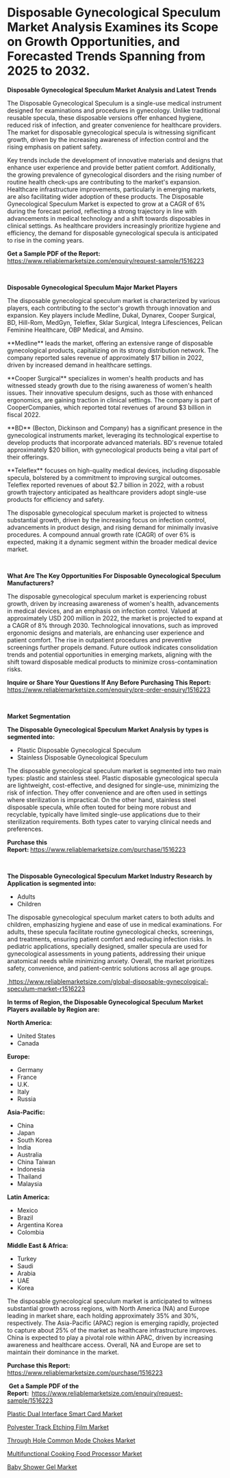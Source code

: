 <p><h1>Disposable Gynecological Speculum Market Analysis Examines its Scope on Growth Opportunities, and Forecasted Trends Spanning from 2025 to 2032.</h1></p><p><strong>Disposable Gynecological Speculum Market Analysis and Latest Trends</strong></p>
<p><p>The Disposable Gynecological Speculum is a single-use medical instrument designed for examinations and procedures in gynecology. Unlike traditional reusable specula, these disposable versions offer enhanced hygiene, reduced risk of infection, and greater convenience for healthcare providers. The market for disposable gynecological specula is witnessing significant growth, driven by the increasing awareness of infection control and the rising emphasis on patient safety. </p><p>Key trends include the development of innovative materials and designs that enhance user experience and provide better patient comfort. Additionally, the growing prevalence of gynecological disorders and the rising number of routine health check-ups are contributing to the market's expansion. Healthcare infrastructure improvements, particularly in emerging markets, are also facilitating wider adoption of these products. The Disposable Gynecological Speculum Market is expected to grow at a CAGR of 6% during the forecast period, reflecting a strong trajectory in line with advancements in medical technology and a shift towards disposables in clinical settings. As healthcare providers increasingly prioritize hygiene and efficiency, the demand for disposable gynecological specula is anticipated to rise in the coming years.</p></p>
<p><strong>Get a Sample PDF of the Report:&nbsp;</strong> <a href="https://www.reliablemarketsize.com/enquiry/request-sample/1516223?utm_campaign=1898&utm_medium=2&utm_source=Github&utm_content=ia&utm_term=29032025&utm_id=disposable-gynecological-speculum">https://www.reliablemarketsize.com/enquiry/request-sample/1516223</a></p>
<p>&nbsp;</p>
<p><strong>Disposable Gynecological Speculum Major Market Players</strong></p>
<p><p>The disposable gynecological speculum market is characterized by various players, each contributing to the sector's growth through innovation and expansion. Key players include Medline, Dukal, Dynarex, Cooper Surgical, BD, Hill-Rom, MedGyn, Teleflex, Sklar Surgical, Integra Lifesciences, Pelican Feminine Healthcare, OBP Medical, and Amsino.</p><p>**Medline** leads the market, offering an extensive range of disposable gynecological products, capitalizing on its strong distribution network. The company reported sales revenue of approximately $17 billion in 2022, driven by increased demand in healthcare settings.</p><p>**Cooper Surgical** specializes in women's health products and has witnessed steady growth due to the rising awareness of women's health issues. Their innovative speculum designs, such as those with enhanced ergonomics, are gaining traction in clinical settings. The company is part of CooperCompanies, which reported total revenues of around $3 billion in fiscal 2022.</p><p>**BD** (Becton, Dickinson and Company) has a significant presence in the gynecological instruments market, leveraging its technological expertise to develop products that incorporate advanced materials. BD's revenue totaled approximately $20 billion, with gynecological products being a vital part of their offerings.</p><p>**Teleflex** focuses on high-quality medical devices, including disposable specula, bolstered by a commitment to improving surgical outcomes. Teleflex reported revenues of about $2.7 billion in 2022, with a robust growth trajectory anticipated as healthcare providers adopt single-use products for efficiency and safety.</p><p>The disposable gynecological speculum market is projected to witness substantial growth, driven by the increasing focus on infection control, advancements in product design, and rising demand for minimally invasive procedures. A compound annual growth rate (CAGR) of over 6% is expected, making it a dynamic segment within the broader medical device market.</p></p>
<p>&nbsp;</p>
<p><strong>What Are The Key Opportunities For Disposable Gynecological Speculum Manufacturers?</strong></p>
<p><p>The disposable gynecological speculum market is experiencing robust growth, driven by increasing awareness of women's health, advancements in medical devices, and an emphasis on infection control. Valued at approximately USD 200 million in 2022, the market is projected to expand at a CAGR of 8% through 2030. Technological innovations, such as improved ergonomic designs and materials, are enhancing user experience and patient comfort. The rise in outpatient procedures and preventive screenings further propels demand. Future outlook indicates consolidation trends and potential opportunities in emerging markets, aligning with the shift toward disposable medical products to minimize cross-contamination risks.</p></p>
<p><strong>Inquire or Share Your Questions If Any Before Purchasing This Report:</strong> <a href="https://www.reliablemarketsize.com/enquiry/pre-order-enquiry/1516223?utm_campaign=1898&utm_medium=2&utm_source=Github&utm_content=ia&utm_term=29032025&utm_id=disposable-gynecological-speculum">https://www.reliablemarketsize.com/enquiry/pre-order-enquiry/1516223</a></p>
<p>&nbsp;</p>
<p><strong>Market Segmentation</strong></p>
<p><strong>The Disposable Gynecological Speculum Market Analysis by types is segmented into:</strong></p>
<p><ul><li>Plastic Disposable Gynecological Speculum</li><li>Stainless Disposable Gynecological Speculum</li></ul></p>
<p><p>The disposable gynecological speculum market is segmented into two main types: plastic and stainless steel. Plastic disposable gynecological specula are lightweight, cost-effective, and designed for single-use, minimizing the risk of infection. They offer convenience and are often used in settings where sterilization is impractical. On the other hand, stainless steel disposable specula, while often touted for being more robust and recyclable, typically have limited single-use applications due to their sterilization requirements. Both types cater to varying clinical needs and preferences.</p></p>
<p><strong>Purchase this Report:&nbsp;</strong><a href="https://www.reliablemarketsize.com/purchase/1516223?utm_campaign=1898&utm_medium=2&utm_source=Github&utm_content=ia&utm_term=29032025&utm_id=disposable-gynecological-speculum">https://www.reliablemarketsize.com/purchase/1516223</a></p>
<p>&nbsp;</p>
<p><strong>The Disposable Gynecological Speculum Market Industry Research by Application is segmented into:</strong></p>
<p><ul><li>Adults</li><li>Children</li></ul></p>
<p><p>The disposable gynecological speculum market caters to both adults and children, emphasizing hygiene and ease of use in medical examinations. For adults, these specula facilitate routine gynecological checks, screenings, and treatments, ensuring patient comfort and reducing infection risks. In pediatric applications, specially designed, smaller specula are used for gynecological assessments in young patients, addressing their unique anatomical needs while minimizing anxiety. Overall, the market prioritizes safety, convenience, and patient-centric solutions across all age groups.</p></p>
<p><a href="https://www.reliablemarketsize.com/global-disposable-gynecological-speculum-market-r1516223?utm_campaign=1898&utm_medium=2&utm_source=Github&utm_content=ia&utm_term=29032025&utm_id=disposable-gynecological-speculum">&nbsp;https://www.reliablemarketsize.com/global-disposable-gynecological-speculum-market-r1516223</a></p>
<p><strong>In terms of Region, the Disposable Gynecological Speculum Market Players available by Region are:</strong></p>
<p>
    <p> <strong> North America: </strong>
        <ul>
            <li>United States</li>
            <li>Canada</li>
        </ul>
        </p> 
    <p> <strong> Europe: </strong>
        <ul>
            <li>Germany</li>
            <li>France</li>
            <li>U.K.</li>
            <li>Italy</li>
            <li>Russia</li>
        </ul>
        </p> 
    <p> <strong> Asia-Pacific: </strong>
        <ul>
            <li>China</li>
            <li>Japan</li>
            <li>South Korea</li>
            <li>India</li>
            <li>Australia</li>
            <li>China Taiwan</li>
            <li>Indonesia</li>
            <li>Thailand</li>
            <li>Malaysia</li>
        </ul>
        </p> 
    <p> <strong> Latin America: </strong>
        <ul>
            <li>Mexico</li>
            <li>Brazil</li>
            <li>Argentina Korea</li>
            <li>Colombia</li>
        </ul>
        </p> 
    <p> <strong> Middle East & Africa: </strong>
        <ul>
            <li>Turkey</li>
            <li>Saudi</li>
            <li>Arabia</li>
            <li>UAE</li>
            <li>Korea</li>
        </ul>
    </p>
    </p>
<p><p>The disposable gynecological speculum market is anticipated to witness substantial growth across regions, with North America (NA) and Europe leading in market share, each holding approximately 35% and 30%, respectively. The Asia-Pacific (APAC) region is emerging rapidly, projected to capture about 25% of the market as healthcare infrastructure improves. China is expected to play a pivotal role within APAC, driven by increasing awareness and healthcare access. Overall, NA and Europe are set to maintain their dominance in the market.</p></p>
<p><strong>Purchase this Report: </strong><a href="https://www.reliablemarketsize.com/purchase/1516223?utm_campaign=1898&utm_medium=2&utm_source=Github&utm_content=ia&utm_term=29032025&utm_id=disposable-gynecological-speculum">https://www.reliablemarketsize.com/purchase/1516223</a></p>
<p>&nbsp;<strong>Get a Sample PDF of the Report:&nbsp;&nbsp;</strong><a href="https://www.reliablemarketsize.com/enquiry/request-sample/1516223?utm_campaign=1898&utm_medium=2&utm_source=Github&utm_content=ia&utm_term=29032025&utm_id=disposable-gynecological-speculum">https://www.reliablemarketsize.com/enquiry/request-sample/1516223</a></p>
<p><strong></strong></p>
<p><p><a href="https://github.com/poskaturovtl/Market-Research-Report-List-1/blob/main/plastic-dual-interface-smart-card-market.md?utm_campaign=1898&utm_medium=2&utm_source=Github&utm_content=ia&utm_term=29032025&utm_id=disposable-gynecological-speculum">Plastic Dual Interface Smart Card Market</a></p><p><a href="https://github.com/paulierasho/Market-Research-Report-List-1/blob/main/polyester-track-etching-film-market.md?utm_campaign=1898&utm_medium=2&utm_source=Github&utm_content=ia&utm_term=29032025&utm_id=disposable-gynecological-speculum">Polyester Track Etching Film Market</a></p><p><a href="https://github.com/pelegeazlie5/Market-Research-Report-List-1/blob/main/through-hole-common-mode-chokes-market.md?utm_campaign=1898&utm_medium=2&utm_source=Github&utm_content=ia&utm_term=29032025&utm_id=disposable-gynecological-speculum">Through Hole Common Mode Chokes Market</a></p><p><a href="https://github.com/rafiishibu00/Market-Research-Report-List-1/blob/main/multifunctional-cooking-food-processor-market.md?utm_campaign=1898&utm_medium=2&utm_source=Github&utm_content=ia&utm_term=29032025&utm_id=disposable-gynecological-speculum">Multifunctional Cooking Food Processor Market</a></p><p><a href="https://github.com/duerknikko44/Market-Research-Report-List-1/blob/main/baby-shower-gel-market.md?utm_campaign=1898&utm_medium=2&utm_source=Github&utm_content=ia&utm_term=29032025&utm_id=disposable-gynecological-speculum">Baby Shower Gel Market</a></p></p>